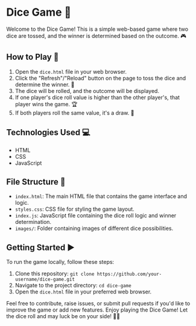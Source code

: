 # Dice Game 🎲

Welcome to the Dice Game! This is a simple web-based game where two dice are tossed, and the winner is determined based on the outcome. 🎮

## How to Play 🎯

1. Open the `dice.html` file in your web browser.
2. Click the "Refresh"/"Reload" button on the page to toss the dice and determine the winner. 🔄
3. The dice will be rolled, and the outcome will be displayed.
4. If one player's dice roll value is higher than the other player's, that player wins the game. 🏆
5. If both players roll the same value, it's a draw. 🤝

## Technologies Used 💻

- HTML
- CSS
- JavaScript

## File Structure 📁

- `index.html`: The main HTML file that contains the game interface and logic.
- `styles.css`: CSS file for styling the game layout.
- `index.js`: JavaScript file containing the dice roll logic and winner determination.
- `images/`: Folder containing images of different dice possibilities.

## Getting Started ▶️

To run the game locally, follow these steps:

1. Clone this repository: `git clone https://github.com/your-username/dice-game.git`
2. Navigate to the project directory: `cd dice-game`
3. Open the `dice.html` file in your preferred web browser.

Feel free to contribute, raise issues, or submit pull requests if you'd like to improve the game or add new features.
Enjoy playing the Dice Game! Let the dice roll and may luck be on your side! 🎲🎉
